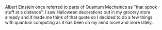 Albert Einstein once referred to parts of Quantum Mechanics as "that spook 
stuff at a distance". I saw Halloween decorations out in my grocery store 
already and it made me think of that quote so I decided to do a few things 
with quantum computing as it has been on my mind more and more lately.
